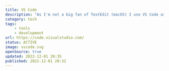 ```yaml
---
title: VS Code
description: "As I'm not a big fan of TextEdit (macOS) I use VS Code as my primarily text editor. And nowadays also for Astro.js."
category: tech
tags:
    - tools
    - development
url: https://code.visualstudio.com/
status: ACTIVE
image: vscode.svg
openSource: true
updated: 2022-12-01 20:35
published: 2022-12-01 20:32
---
```


